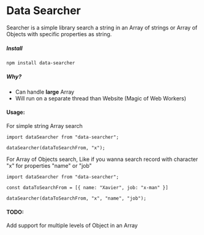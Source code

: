 # Data Searcher

Searcher is a simple library search a string in an Array of strings or Array of Objects with specific properties as string.

##### Install

`npm install data-searcher`

##### Why?

* Can handle **large** Array
* Will run on a separate thread than Website (Magic of Web Workers)

#### Usage:

For simple string Array search

    import dataSearcher from "data-searcher";

    dataSearcher(dataToSearchFrom, "x");

For Array of Objects search, Like if you wanna search record with character "x" for properties "name" or "job"

    import dataSearcher from "data-searcher";

    const dataToSearchFrom = [{ name: "Xavier", job: "x-man" }]

    dataSearcher(dataToSearchFrom, "x", "name", "job");


#### TODO:

Add support for multiple levels of Object in an Array
